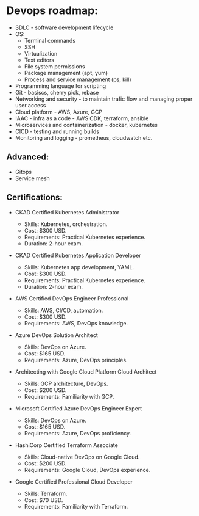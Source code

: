 # Devops roadmap:

- SDLC - software development lifecycle
- OS:
  - Terminal commands
  - SSH
  - Virtualization
  - Text editors
  - File system permissions
  - Package management (apt, yum)
  - Process and service management (ps, kill)
- Programming language for scripting
- Git - basiscs, cherry pick, rebase
- Networking and security - to maintain trafic flow and managing proper user access
- Cloud platform - AWS, Azure, GCP
- IAAC - infra as a code - AWS CDK, terraform, ansible
- Microservices and containerization - docker, kubernetes
- CICD - testing and running builds
- Monitoring and logging - prometheus, cloudwatch etc.

## Advanced:

- Gitops
- Service mesh

## Certifications:

- CKAD Certified Kubernetes Administrator

  - Skills: Kubernetes, orchestration.
  - Cost: $300 USD.
  - Requirements: Practical Kubernetes experience.
  - Duration: 2-hour exam.

- CKAD Certified Kubernetes Application Developer

  - Skills: Kubernetes app development, YAML.
  - Cost: $300 USD.
  - Requirements: Practical Kubernetes experience.
  - Duration: 2-hour exam.

- AWS Certified DevOps Engineer Professional

  - Skills: AWS, CI/CD, automation.
  - Cost: $300 USD.
  - Requirements: AWS, DevOps knowledge.

- Azure DevOps Solution Architect

  - Skills: DevOps on Azure.
  - Cost: $165 USD.
  - Requirements: Azure, DevOps principles.

- Architecting with Google Cloud Platform Cloud Architect

  - Skills: GCP architecture, DevOps.
  - Cost: $200 USD.
  - Requirements: Familiarity with GCP.

- Microsoft Certified Azure DevOps Engineer Expert

  - Skills: DevOps on Azure.
  - Cost: $165 USD.
  - Requirements: Azure, DevOps proficiency.

- HashiCorp Certified Terraform Associate

  - Skills: Cloud-native DevOps on Google Cloud.
  - Cost: $200 USD.
  - Requirements: Google Cloud, DevOps experience.

- Google Certified Professional Cloud Developer
  - Skills: Terraform.
  - Cost: $70 USD.
  - Requirements: Familiarity with Terraform.
